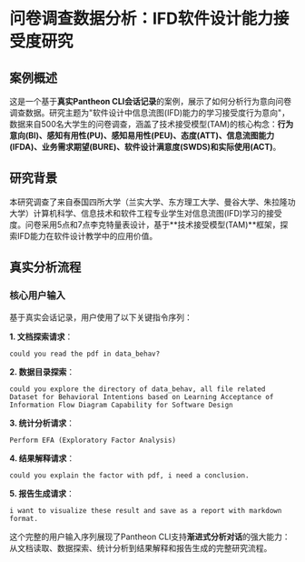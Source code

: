# 问卷调查数据分析：IFD软件设计能力接受度研究

## 案例概述

这是一个基于**真实Pantheon CLI会话记录**的案例，展示了如何分析行为意向问卷调查数据。研究主题为"软件设计中信息流图(IFD)能力的学习接受度行为意向"，数据来自500名大学生的问卷调查，涵盖了技术接受模型(TAM)的核心构念：**行为意向(BI)、感知有用性(PU)、感知易用性(PEU)、态度(ATT)、信息流图能力(IFDA)、业务需求期望(BURE)、软件设计满意度(SWDS)和实际使用(ACT)**。

## 研究背景

本研究调查了来自泰国四所大学（兰实大学、东方理工大学、曼谷大学、朱拉隆功大学）计算机科学、信息技术和软件工程专业学生对信息流图(IFD)学习的接受度。问卷采用5点和7点李克特量表设计，基于**技术接受模型(TAM)**框架，探索IFD能力在软件设计教学中的应用价值。

## 真实分析流程

### 核心用户输入
基于真实会话记录，用户使用了以下关键指令序列：

**1. 文档探索请求**：
```
could you read the pdf in data_behav?
```

**2. 数据目录探索**：
```
could you explore the directory of data_behav, all file related Dataset for Behavioral Intentions based on Learning Acceptance of Information Flow Diagram Capability for Software Design
```

**3. 统计分析请求**：
```
Perform EFA (Exploratory Factor Analysis)
```

**4. 结果解释请求**：
```
could you explain the factor with pdf, i need a conclusion.
```

**5. 报告生成请求**：
```
i want to visualize these result and save as a report with markdown format.
```

这个完整的用户输入序列展现了Pantheon CLI支持**渐进式分析对话**的强大能力：从文档读取、数据探索、统计分析到结果解释和报告生成的完整研究流程。

